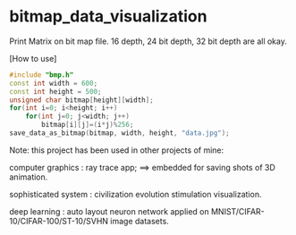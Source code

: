 bitmap_data_visualization
=========================

Print Matrix on bit map file. 16 depth, 24 bit depth, 32 bit depth are all okay.

[How to use]
```c++
#include "bmp.h"
const int width = 600;
const int height = 500;
unsigned char bitmap[height][width];
for(int i=0; i<height; i++)
    for(int j=0; j<width; j++)
        bitmap[i][j]=(i*j)%256;
save_data_as_bitmap(bitmap, width, height, "data.jpg");
```
Note: this project has been used in other projects of mine:

computer graphics : ray trace app; ==> embedded for saving shots of 3D animation.

sophisticated system : civilization evolution stimulation visualization.

deep learning : auto layout neuron network applied on MNIST/CIFAR-10/CIFAR-100/ST-10/SVHN image datasets.


